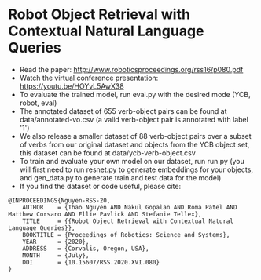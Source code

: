# Robot Object Retrieval with Contextual Natural Language Queries
- Read the paper: http://www.roboticsproceedings.org/rss16/p080.pdf
- Watch the virtual conference presentation: https://youtu.be/HOYvL5AwX38
- To evaluate the trained model, run eval.py with the desired mode (YCB, robot, eval)
- The annotated dataset of 655 verb-object pairs can be found at data/annotated-vo.csv (a valid verb-object pair is annotated with label '1')
- We also release a smaller dataset of 88 verb-object pairs over a subset of verbs from our original dataset and objects from the YCB object set, this dataset can be found at data/ycb-verb-object.csv
- To train and evaluate your own model on our dataset, run run.py (you will first need to run resnet.py to generate embeddings for your objects, and gen_data.py to generate train and test data for the model)
- If you find the dataset or code useful, please cite:
```
@INPROCEEDINGS{Nguyen-RSS-20, 
    AUTHOR    = {Thao Nguyen AND Nakul Gopalan AND Roma Patel AND Matthew Corsaro AND Ellie Pavlick AND Stefanie Tellex}, 
    TITLE     = {{Robot Object Retrieval with Contextual Natural Language Queries}}, 
    BOOKTITLE = {Proceedings of Robotics: Science and Systems}, 
    YEAR      = {2020}, 
    ADDRESS   = {Corvalis, Oregon, USA}, 
    MONTH     = {July}, 
    DOI       = {10.15607/RSS.2020.XVI.080} 
}
```
